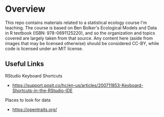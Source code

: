 # Overview

This repo contains materials related to a statistical ecology course I'm teaching. The course is based on Ben Bolker's Ecological Models and Data in R textbook (ISBN: 978-0691125220), and so the organization and topics covered are largely taken from that source. Any content here (aside from images that may be licensed otherwise) should be considered CC-BY, while code is licensed under an MIT license.

## Useful Links

RStudio Keyboard Shortcuts

* https://support.posit.co/hc/en-us/articles/200711853-Keyboard-Shortcuts-in-the-RStudio-IDE

Places to look for data

* https://opentraits.org/
